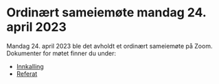 # Ordinært sameiemøte mandag 24. april 2023

Mandag 24. april 2023 ble det avholdt et ordinært sameiemøte på Zoom. Dokumenter for møtet finner du under:

- [Innkalling](Innkalling_FB2_2023-04-24.pdf)
- [Referat](Protokoll_FB2_2023-04-24.pdf)
